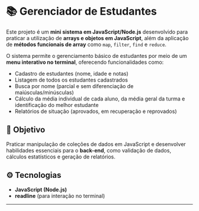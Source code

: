 # 📚 Gerenciador de Estudantes

Este projeto é um **mini sistema em JavaScript/Node.js** desenvolvido para praticar a utilização de **arrays e objetos em JavaScript**, além da aplicação de **métodos funcionais de array** como `map`, `filter`, `find` e `reduce`.

O sistema permite o gerenciamento básico de estudantes por meio de um **menu interativo no terminal**, oferecendo funcionalidades como:

- Cadastro de estudantes (nome, idade e notas)
- Listagem de todos os estudantes cadastrados
- Busca por nome (parcial e sem diferenciação de maiúsculas/minúsculas)
- Cálculo da média individual de cada aluno, da média geral da turma e identificação do melhor estudante
- Relatórios de situação (aprovados, em recuperação e reprovados)

## 🎯 Objetivo
Praticar manipulação de coleções de dados em JavaScript e desenvolver habilidades essenciais para o **back-end**, como validação de dados, cálculos estatísticos e geração de relatórios.

## ⚙️ Tecnologias
- **JavaScript (Node.js)**
- **readline** (para interação no terminal)
---
